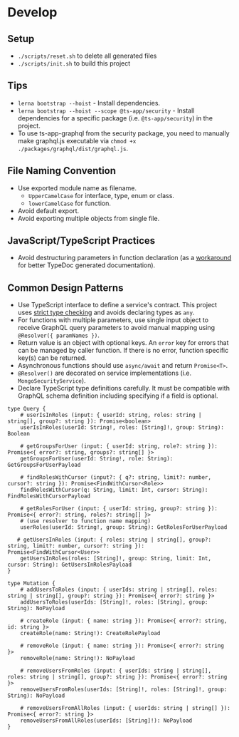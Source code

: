 # Develop

## Setup

* `./scripts/reset.sh` to delete all generated files 
* `./scripts/init.sh` to build this project

## Tips

* `lerna bootstrap --hoist` - Install dependencies.
* `lerna bootstrap --hoist --scope @ts-app/security` - Install dependencies for a specific package (i.e. `@ts-app/security`) in the project.
* To use ts-app-graphql from the security package, you need to manually make graphql.js executable via `chmod +x ./packages/graphql/dist/graphql.js`.

## File Naming Convention

* Use exported module name as filename.
  * `UpperCamelCase` for interface, type, enum or class.
  * `lowerCamelCase` for function.
* Avoid default export.
* Avoid exporting multiple objects from single file.

## JavaScript/TypeScript Practices

* Avoid destructuring parameters in function declaration (as a [workaround](https://github.com/TypeStrong/typedoc/issues/653) for better TypeDoc generated documentation).

## Common Design Patterns

* Use TypeScript interface to define a service's contract. This project uses [strict type checking](https://blog.mariusschulz.com/2017/06/09/typescript-2-3-the-strict-compiler-option#strict-type-checking-options) and avoids declaring types as `any`.
* For functions with multiple parameters, use single input object to receive GraphQL query parameters to avoid manual mapping using `@Resolver({ paramNames })`. 
* Return value is an object with optional keys. An `error` key for errors that can be managed by caller function. If there is no error, function specific key(s) can be returned.
* Asynchronous functions should use `async/await` and return `Promise<T>`.
* `@Resolver()` are decorated on service implementations (i.e. `MongoSecurityService`).
* Declare TypeScript type definitions carefully. It must be compatible with GraphQL schema definition including specifying if a field is optional.  
```
type Query {
    # userIsInRoles (input: { userId: string, roles: string | string[], group?: string }): Promise<boolean>
    userIsInRoles(userId: String!, roles: [String]!, group: String): Boolean
    
    # getGroupsForUser (input: { userId: string, role?: string }): Promise<{ error?: string, groups?: string[] }>
    getGroupsForUser(userId: String!, role: String): GetGroupsForUserPayload
    
    # findRolesWithCursor (input?: { q?: string, limit?: number, cursor?: string }): Promise<FindWithCursor<Role>>
    findRolesWithCursor(q: String, limit: Int, cursor: String): FindRolesWithCursorPayload
    
    # getRolesForUser (input: { userId: string, group?: string }): Promise<{ error?: string, roles?: string[] }>
    # (use resolver to function name mapping) 
    userRoles(userId: String!, group: String): GetRolesForUserPayload
    
   # getUsersInRoles (input: { roles: string | string[], group?: string, limit?: number, cursor?: string }): Promise<FindWithCursor<User>>
    getUsersInRoles(roles: [String]!, group: String, limit: Int, cursor: String): GetUsersInRolesPayload
}

type Mutation {
    # addUsersToRoles (input: { userIds: string | string[], roles: string | string[], group?: string }): Promise<{ error?: string }>
    addUsersToRoles(userIds: [String]!, roles: [String], group: String): NoPayload
    
    # createRole (input: { name: string }): Promise<{ error?: string, id: string }>
    createRole(name: String!): CreateRolePayload
    
    # removeRole (input: { name: string }): Promise<{ error?: string }>
    removeRole(name: String!): NoPayload
    
    # removeUsersFromRoles (input: { userIds: string | string[], roles: string | string[], group?: string }): Promise<{ error?: string }>
    removeUsersFromRoles(userIds: [String]!, roles: [String]!, group: String): NoPayload
    
    # removeUsersFromAllRoles (input: { userIds: string | string[] }): Promise<{ error?: string }>
    removeUsersFromAllRoles(userIds: [String]!): NoPayload
}
```

